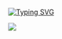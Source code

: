 <a href="https://discord.com/users/886104530712948763"><img src="https://readme-typing-svg.demolab.com?font=Fira+Code&pause=1000&random=false&width=435&lines=Hello+%F0%9F%91%8B%2C+Welcome+to+my+profile!" alt="Typing SVG" /></a>

<img src="https://cdn.discordapp.com/attachments/911929324435824680/1235966660289106061/798067868977463306.gif?ex=66364b26&is=6634f9a6&hm=bafee209a0e40601742270cac94633ee40d81f608ffa2404c5e301c68cfb45dc&">
<!--
**darkdevil86/darkdevil86** is a ✨ _special_ ✨ repository because its `README.md` (this file) appears on your GitHub profile.

Here are some ideas to get you started:

- 🔭 I’m currently working on ...
- 🌱 I’m currently learning ...
- 👯 I’m looking to collaborate on ...
- 🤔 I’m looking for help with ...
- 💬 Ask me about ...
- 📫 How to reach me: ...
- 😄 Pronouns: ...
- ⚡ Fun fact: ...
-->
